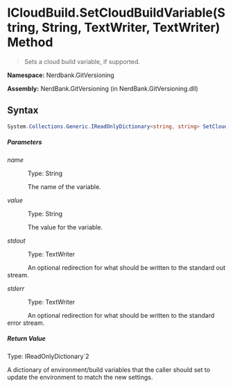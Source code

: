 # ICloudBuild.SetCloudBuildVariable(String, String, TextWriter, TextWriter) Method
> Sets a cloud build variable, if supported.

**Namespace:** Nerdbank.GitVersioning

**Assembly:** NerdBank.GitVersioning (in NerdBank.GitVersioning.dll)
## Syntax
~~~~csharp
System.Collections.Generic.IReadOnlyDictionary<string, string> SetCloudBuildVariable(string name, string value, System.IO.TextWriter stdout, System.IO.TextWriter stderr);
~~~~
##### Parameters
*name*

&nbsp;&nbsp;&nbsp;&nbsp;&nbsp;&nbsp;&nbsp;&nbsp;&nbsp;&nbsp;&nbsp;&nbsp;Type: String

&nbsp;&nbsp;&nbsp;&nbsp;&nbsp;&nbsp;&nbsp;&nbsp;&nbsp;&nbsp;&nbsp;&nbsp;The name of the variable.


*value*

&nbsp;&nbsp;&nbsp;&nbsp;&nbsp;&nbsp;&nbsp;&nbsp;&nbsp;&nbsp;&nbsp;&nbsp;Type: String

&nbsp;&nbsp;&nbsp;&nbsp;&nbsp;&nbsp;&nbsp;&nbsp;&nbsp;&nbsp;&nbsp;&nbsp;The value for the variable.


*stdout*

&nbsp;&nbsp;&nbsp;&nbsp;&nbsp;&nbsp;&nbsp;&nbsp;&nbsp;&nbsp;&nbsp;&nbsp;Type: TextWriter

&nbsp;&nbsp;&nbsp;&nbsp;&nbsp;&nbsp;&nbsp;&nbsp;&nbsp;&nbsp;&nbsp;&nbsp;An optional redirection for what should be written to the standard out stream.


*stderr*

&nbsp;&nbsp;&nbsp;&nbsp;&nbsp;&nbsp;&nbsp;&nbsp;&nbsp;&nbsp;&nbsp;&nbsp;Type: TextWriter

&nbsp;&nbsp;&nbsp;&nbsp;&nbsp;&nbsp;&nbsp;&nbsp;&nbsp;&nbsp;&nbsp;&nbsp;An optional redirection for what should be written to the standard error stream.


##### Return Value
Type: IReadOnlyDictionary`2

A dictionary of environment/build variables that the caller should set to update the environment to match the new settings.

